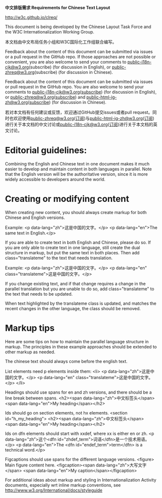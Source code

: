 **中文排版需求 Requirements for Chinese Text Layout** 

http://w3c.github.io/clreq/

This document is being developed by the Chinese Layout Task Force and the W3C Internationalization Working Group.

本文档由中文布局任务小组和W3C国际化工作组联合编写。

Feedback about the content of this document can be submitted via issues or a pull request in the GitHub repo. If those approaches are not possible or convenient, you are also welcome to send your comments to public-i18n-cjk@w3.org(subscribe) (for discussion in English), or public-zhreq@w3.org(subscribe) (for discussion in Chinese).

Feedback about the content of this document can be submitted via issues or pull request in the GitHub repo. You are also welcome to send your comments to [public-i18n-cjk@w3.org](mailto:public-i18n-cjk@w3.org)([subscribe](mailto:public-i18n-cjk@w3.org?subject=subscribe)) (for discussion in English), or [public-zhreq@w3.org](mailto:public-zhreq@w3.org)([subscribe](mailto:public-zhreq@w3.org?subject=subscribe)) and [public-html-ig-zh@w3.org](mailto:public-html-ig-zh@w3.org)([subscribe](mailto:public-html-ig-zh@w3.org?subject=subscribe)) (for discussion in Chinese).

若对本文档有任何建议或反馈，欢迎通过GitHub提交issues或者pull request。同时也欢迎使用[public-zhreq@w3.org](mailto:public-zhreq@w3.org)([订阅](mailto:public-zhreq@w3.org?subject=subscribe))与[public-html-ig-zh@w3.org](mailto:public-html-ig-zh@w3.org)([订阅](mailto:public-html-ig-zh@w3.org?subject=subscribe))进行关于本文档的中文讨论或[public-i18n-cjk@w3.org](mailto:public-i18n-cjk@w3.org)([订阅](mailto:public-i18n-cjk@w3.org?subject=subscribe))进行关于本文档的英文讨论。


Editorial guidelines:
=====================

Combining the English and Chinese text in one document makes it much easier to develop and maintain content in both languages in parallel. Note that the English version will be the authoritative version, since it is more widely accessible to developers around the world.

Creating or modifying content
=============================

When creating new content, you should always create markup for both Chinese and English versions.

Example:
&lt;p data-lang="zh">这是中国的文字。&lt;/p>
&lt;p data-lang="en">The same text in English.&lt;/p>


If you are able to create text in both English and Chinese, please do so. If you are only able to create text in one language, still create the dual structure in markup, but put the same text in both places. Then add class="translateme" to the text that needs translation.

Example:
&lt;p data-lang="zh">这是中国的文字。&lt;/p>
&lt;p data-lang="en" class="translateme">这是中国的文字。&lt;/p>

If you change existing text, and if that change requires a change in the parallel translation but you are unable to do so, add class="translateme" to the text that needs to be updated.

When text highlighted by the translateme class is updated, and matches the recent changes in the other language, the class should be removed.


Markup tips
===========

Here are some tips on how to maintain the parallel language structure in markup. The principles in these example approaches should be extended to other markup as needed.

The chinese text should always come before the english text.

List elements need p elements inside them:
&lt;li>
&lt;p data-lang="zh">这是中国的文字。&lt;/p>
&lt;p data-lang="en" class="translateme">这是中国的文字。&lt;/p>
&lt;/li>

Headings should use spans for en and zh versions, and there should be  a line break between spans.
&lt;h2>&lt;span data-lang="zh">中文标签头&lt;/span>
&lt;span data-lang="en">My heading&lt;/span>&lt;/h2>

Ids should go on section elements, not hx elements.
&lt;section id="h_my_heading">
&lt;h2>&lt;span data-lang="zh">中文标签头&lt;/span>
&lt;span data-lang="en">My heading&lt;/span>&lt;/h2>

Ids on dfn elements should start with xxdef, where xx is either en or zh.
&lt;p data-lang="zh”>这个&lt;dfn id="zhdef_term">词语&lt;/dfn>是一个技术用语。&lt;/p>
&lt;p data-lang="en">The &lt;dfn id="endef_term">term&lt;/dfn> is a technical word.&lt;/p>

Figcaptions should use spans for the different language versions.
&lt;figure>
Main figure content here.
&lt;figcaption>&lt;span data-lang="zh">大写文字&lt;/span>
&lt;span data-lang="en">My caption&lt;/span>&lt;/figcaption>

For additional ideas about markup and styling in Internationalization Activity documents, especially wrt inline markup conventions, see
http://www.w3.org/International/docs/styleguide
